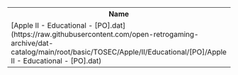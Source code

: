 <table>
<tr><th>Name</th><th>Size</th></tr>
<tr><td>[Apple II - Educational - [PO].dat](https://raw.githubusercontent.com/open-retrogaming-archive/dat-catalog/main/root/basic/TOSEC/Apple/II/Educational/[PO]/Apple II - Educational - [PO].dat)</td><td>32612</td></tr>
</table>
